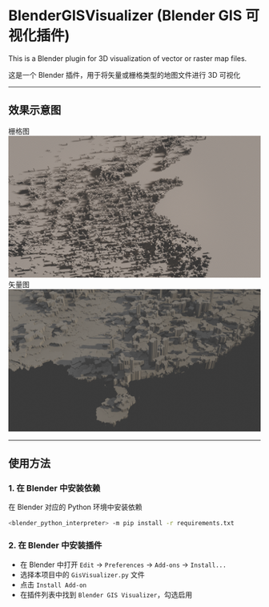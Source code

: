 # BlenderGISVisualizer (Blender GIS 可视化插件)

This is a Blender plugin for 3D visualization of vector or raster map files.

这是一个 Blender 插件，用于将矢量或栅格类型的地图文件进行 3D 可视化

---

## 效果示意图

栅格图
![栅格图](./asset/raster_map.png)
矢量图
![矢量图](./asset/vector_map.png)

---

## 使用方法

### 1. 在 Blender 中安装依赖

在 Blender 对应的 Python 环境中安装依赖

```bash
<blender_python_interpreter> -m pip install -r requirements.txt
```

### 2. 在 Blender 中安装插件

- 在 Blender 中打开 `Edit` -> `Preferences` -> `Add-ons` -> `Install...`
- 选择本项目中的 `GisVisualizer.py` 文件
- 点击 `Install Add-on`
- 在插件列表中找到 `Blender GIS Visualizer`，勾选启用
